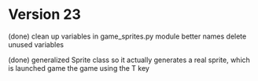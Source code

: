 # Version 23

(done) clean up variables in game_sprites.py module
    better names
    delete unused variables

(done) generalized Sprite class so it actually generates a real sprite, which is launched game the game using the T key

    
